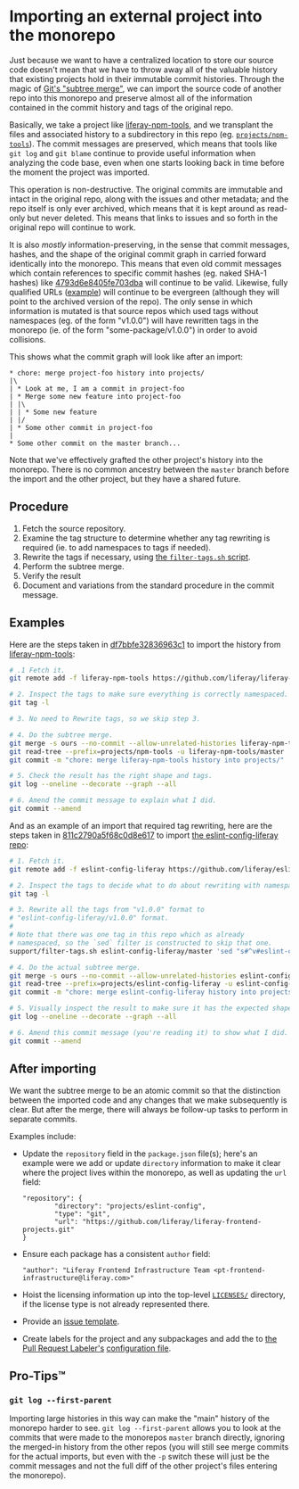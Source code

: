 # Importing an external project into the monorepo

Just because we want to have a centralized location to store our source code doesn't mean that we have to throw away all of the valuable history that existing projects hold in their immutable commit histories. Through the magic of [Git's "subtree merge"](https://wincent.com/wiki/Git_subtree_merge), we can import the source code of another repo into this monorepo and preserve almost all of the information contained in the commit history and tags of the original repo.

Basically, we take a project like [liferay-npm-tools](https://github.com/liferay/liferay-npm-tools), and we transplant the files and associated history to a subdirectory in this repo (eg. [`projects/npm-tools`](../projects/npm-tools)). The commit messages are preserved, which means that tools like `git log` and `git blame` continue to provide useful information when analyzing the code base, even when one starts looking back in time before the moment the project was imported.

This operation is non-destructive. The original commits are immutable and intact in the original repo, along with the issues and other metadata; and the repo itself is only ever archived, which means that it is kept around as read-only but never deleted. This means that links to issues and so forth in the original repo will continue to work.

It is also _mostly_ information-preserving, in the sense that commit messages, hashes, and the shape of the original commit graph in carried forward identically into the monorepo. This means that even old commit messages which contain references to specific commit hashes (eg. naked SHA-1 hashes) like [4793d6e8405fe703dba](https://github.com/liferay/liferay-frontend-projects/commit/4793d6e8405fe703dba9517fbc61ba8f55799a5f) will continue to be valid. Likewise, fully qualified URLs ([example](https://github.com/liferay/eslint-config-liferay/commit/551b32b4b40fde27f1f063a935cc8544edc09a6b)) will continue to be evergreen (although they will point to the archived version of the repo). The only sense in which information is mutated is that source repos which used tags without namespaces (eg. of the form "v1.0.0") will have rewritten tags in the monorepo (ie. of the form "some-package/v1.0.0") in order to avoid collisions.

This shows what the commit graph will look like after an import:

```
* chore: merge project-foo history into projects/
|\
| * Look at me, I am a commit in project-foo
| * Merge some new feature into project-foo
| |\
| | * Some new feature
| |/
| * Some other commit in project-foo
|
* Some other commit on the master branch...
```

Note that we've effectively grafted the other project's history into the monorepo. There is no common ancestry between the `master` branch before the import and the other project, but they have a shared future.

## Procedure

1. Fetch the source repository.
2. Examine the tag structure to determine whether any tag rewriting is required (ie. to add namespaces to tags if needed).
3. Rewrite the tags if necessary, using [the `filter-tags.sh` script](../support/filter-tags.sh).
4. Perform the subtree merge.
5. Verify the result
6. Document and variations from the standard procedure in the commit message.

## Examples

Here are the steps taken in [df7bbfe32836963c1](https://github.com/liferay/liferay-frontend-projects/commit/df7bbfe32836963c16f58f2cbe4ce702da21316f) to import the history from [liferay-npm-tools](https://github.com/liferay/liferay-npm-tools):

```sh
# .1 Fetch it.
git remote add -f liferay-npm-tools https://github.com/liferay/liferay-npm-tools

# 2. Inspect the tags to make sure everything is correctly namespaced.
git tag -l

# 3. No need to Rewrite tags, so we skip step 3.

# 4. Do the subtree merge.
git merge -s ours --no-commit --allow-unrelated-histories liferay-npm-tools/master
git read-tree --prefix=projects/npm-tools -u liferay-npm-tools/master
git commit -m "chore: merge liferay-npm-tools history into projects/"

# 5. Check the result has the right shape and tags.
git log --oneline --decorate --graph --all

# 6. Amend the commit message to explain what I did.
git commit --amend
```

And as an example of an import that required tag rewriting, here are the steps taken in [811c2790a5f68c0d8e617](https://github.com/liferay/liferay-frontend-projects/commit/811c2790a5f68c0d8e617823a60c37d701665f02) to import [the eslint-config-liferay repo](https://github.com/liferay/eslint-config-liferay):

```sh
# 1. Fetch it.
git remote add -f eslint-config-liferay https://github.com/liferay/eslint-config-liferay

# 2. Inspect the tags to decide what to do about rewriting with namespaces.
git tag -l

# 3. Rewrite all the tags from "v1.0.0" format to
# "eslint-config-liferay/v1.0.0" format.
#
# Note that there was one tag in this repo which as already
# namespaced, so the `sed` filter is constructed to skip that one.
support/filter-tags.sh eslint-config-liferay/master 'sed "s#^v#eslint-config-liferay/v#"'

# 4. Do the actual subtree merge.
git merge -s ours --no-commit --allow-unrelated-histories eslint-config-liferay/master
git read-tree --prefix=projects/eslint-config-liferay -u eslint-config-liferay/master
git commit -m "chore: merge eslint-config-liferay history into projects/"

# 5. Visually inspect the result to make sure it has the expected shape and tags.
git log --oneline --decorate --graph --all

# 6. Amend this commit message (you're reading it) to show what I did.
git commit --amend
```

## After importing

We want the subtree merge to be an atomic commit so that the distinction between the imported code and any changes that we make subsequently is clear. But after the merge, there will always be follow-up tasks to perform in separate commits.

Examples include:

-   Update the `repository` field in the `package.json` file(s); here's an example were we add or update `directory` information to make it clear where the project lives within the monorepo, as well as updating the `url` field:

    ```
    "repository": {
            "directory": "projects/eslint-config",
            "type": "git",
            "url": "https://github.com/liferay/liferay-frontend-projects.git"
    }
    ```

-   Ensure each package has a consistent `author` field:

    ```
    "author": "Liferay Frontend Infrastructure Team <pt-frontend-infrastructure@liferay.com>"
    ```

-   Hoist the licensing information up into the top-level [`LICENSES/`](../LICENSES) directory, if the license type is not already represented there.

-   Provide an [issue template](../.github/ISSUE_TEMPLATE).

-   Create labels for the project and any subpackages and add the to [the Pull Request Labeler's](https://github.com/actions/labeler) [configuration file](../.github/labeler.yml).

## Pro-Tips™

### `git log --first-parent`

Importing large histories in this way can make the "main" history of the monorepo harder to see. `git log --first-parent` allows you to look at the commits that were made to the monorepos `master` branch directly, ignoring the merged-in history from the other repos (you will still see merge commits for the actual imports, but even with the `-p` switch these will just be the commit messages and not the full diff of the other project's files entering the monorepo).
